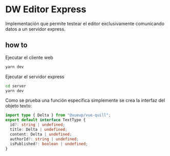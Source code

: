 # DW Editor Express

Implementación que permite testear el editor exclusivamente comunicando datos a un servidor express.

## how to 

Ejecutar el cliente web

```bash
yarn dev
```

Ejecutar el servidor express

```bash
cd server
yarn dev
```

Como se prueba una función específica simplemente se crea la interfaz del objeto texto:

```typescript
import type { Delta } from "@vueup/vue-quill";
export default interface TextType {
  id?: string | undefined;
  title: Delta | undefined;
  content: Delta | undefined;
  authorId?: string | undefined;
  isPublished?: boolean | undefined;
}
```
